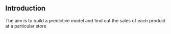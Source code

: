 ## Introduction
The aim is to build a predictive model and find out the sales of each product at a particular store


